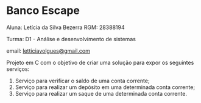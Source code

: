 # Banco Escape

Aluna: Letícia da Silva Bezerra RGM: 28388194

Turma: D1 - Análise e desenvolvimento de sistemas

email: letticiavolgues@gmail.com

Projeto em C com o objetivo de criar uma solução para expor os seguintes serviços:

1) Serviço para verificar o saldo de uma conta corrente;
2) Serviço para realizar um depósito em uma determinada conta corrente;
3) Serviço para realizar um saque de uma determinada conta corrente.
